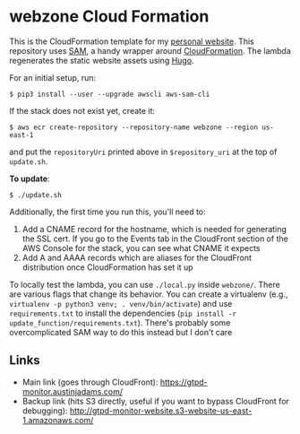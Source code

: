 webzone Cloud Formation
=======================

This is the CloudFormation template for my [personal website][0]. This
repository uses [SAM][1], a handy wrapper around [CloudFormation][2]. The
lambda regenerates the static website assets using [Hugo][3].

For an initial setup, run:

    $ pip3 install --user --upgrade awscli aws-sam-cli

If the stack does not exist yet, create it:

    $ aws ecr create-repository --repository-name webzone --region us-east-1

and put the `repositoryUri` printed above in `$repository_uri` at the top of
`update.sh`.

**To update**:

    $ ./update.sh

Additionally, the first time you run this, you'll need to:

1. Add a CNAME record for the hostname, which is needed for generating the SSL
   cert. If you go to the Events tab in the CloudFront section of the AWS
   Console for the stack, you can see what CNAME it expects
2. Add A and AAAA records which are aliases for the CloudFront
   distribution once CloudFormation has set it up

To locally test the lambda, you can use `./local.py` inside `webzone/`. There
are various flags that change its behavior. You can create a virtualenv (e.g.,
`virtualenv -p python3 venv; . venv/bin/activate`) and use `requirements.txt`
to install the dependencies (`pip install -r update_function/requirements.txt`).
There's probably some overcomplicated SAM way to do this instead but I don't care

Links
-----

* Main link (goes through CloudFront): <https://gtpd-monitor.austinjadams.com/>
* Backup link (hits S3 directly, useful if you want to bypass CloudFront for
  debugging): <http://gtpd-monitor-website.s3-website-us-east-1.amazonaws.com/>

[0]: https://github.com/ausbin/webzone
[1]: https://aws.amazon.com/serverless/sam/
[2]: https://aws.amazon.com/cloudformation/
[3]: https://gohugo.io/
[4]: https://github.com/aws/aws-cli/issues/4947#issuecomment-586046886
